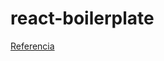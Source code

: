 # react-boilerplate
[Referencia](https://www.youtube.com/watch?v=jyCP2_YXDNY "Vídeo introductorio")

